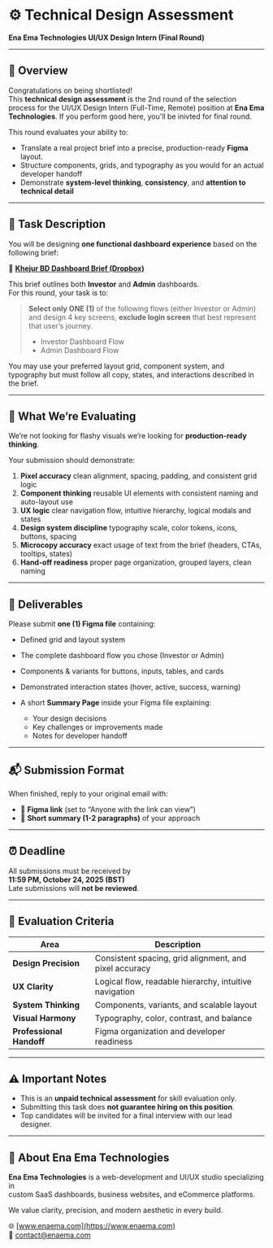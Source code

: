 # ⚙️ Technical Design Assessment

**Ena Ema Technologies UI/UX Design Intern (Final Round)**

---

## 🧩 Overview

Congratulations on being shortlisted!  
This **technical design assessment** is the 2nd round of the selection process for the UI/UX Design Intern (Full-Time, Remote) position at **Ena Ema Technologies**. If you perform good here, you'll be inivted for final round.

This round evaluates your ability to:

- Translate a real project brief into a precise, production-ready **Figma** layout.
- Structure components, grids, and typography as you would for an actual developer handoff
- Demonstrate **system-level thinking**, **consistency**, and **attention to technical detail**

---

## 📄 Task Description

You will be designing **one functional dashboard experience** based on the following brief:

🔗 **[Khejur BD Dashboard Brief (Dropbox)](https://www.dropbox.com/scl/fo/xb4t0m78t02nepq9icvm8/ALgaknNyVAq2FkVTLmSL9xU?rlkey=121hmwz91dotlapis3blpyx8w&dl=0)**

This brief outlines both **Investor** and **Admin** dashboards.  
For this round, your task is to:

> **Select only ONE (1)** of the following flows (either Investor or Admin) and design 4 key screens, **exclude login screen** that best represent that user’s journey.
>
> - Investor Dashboard Flow
> - Admin Dashboard Flow

You may use your preferred layout grid, component system, and typography but must follow all copy, states, and interactions described in the brief.

---

## 🧠 What We’re Evaluating

We’re not looking for flashy visuals we’re looking for **production-ready thinking**.

Your submission should demonstrate:

1. **Pixel accuracy** clean alignment, spacing, padding, and consistent grid logic
2. **Component thinking** reusable UI elements with consistent naming and auto-layout use
3. **UX logic** clear navigation flow, intuitive hierarchy, logical modals and states
4. **Design system discipline** typography scale, color tokens, icons, buttons, spacing
5. **Microcopy accuracy** exact usage of text from the brief (headers, CTAs, tooltips, states)
6. **Hand-off readiness** proper page organization, grouped layers, clean naming

---

## 🧱 Deliverables

Please submit **one (1) Figma file** containing:

- Defined grid and layout system
- The complete dashboard flow you chose (Investor or Admin)
- Components & variants for buttons, inputs, tables, and cards
- Demonstrated interaction states (hover, active, success, warning)

- A short **Summary Page** inside your Figma file explaining:
  - Your design decisions
  - Key challenges or improvements made
  - Notes for developer handoff

---

## 📬 Submission Format

When finished, reply to your original email with:

- 🔗 **Figma link** (set to “Anyone with the link can view”)
- 📝 **Short summary (1-2 paragraphs)** of your approach

---

## ⏰ Deadline

All submissions must be received by  
**11:59 PM, October 24, 2025 (BST)**  
Late submissions will **not be reviewed**.

---

## 🧭 Evaluation Criteria

| Area                     | Description                                            |
| ------------------------ | ------------------------------------------------------ |
| **Design Precision**     | Consistent spacing, grid alignment, and pixel accuracy |
| **UX Clarity**           | Logical flow, readable hierarchy, intuitive navigation |
| **System Thinking**      | Components, variants, and scalable layout              |
| **Visual Harmony**       | Typography, color, contrast, and balance               |
| **Professional Handoff** | Figma organization and developer readiness             |

---

## ⚠️ Important Notes

- This is an **unpaid technical assessment** for skill evaluation only.
- Submitting this task does **not guarantee hiring on this position**.
- Top candidates will be invited for a final interview with our lead designer.

---

## 🏢 About Ena Ema Technologies

**Ena Ema Technologies** is a web-development and UI/UX studio specializing in  
custom SaaS dashboards, business websites, and eCommerce platforms.

We value clarity, precision, and modern aesthetic in every build.

🌐 [www.enaema.com](https://www.enaema.com)  
📧 contact@enaema.com
